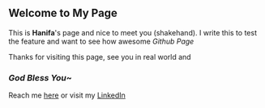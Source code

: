 ## Welcome to My Page

This is **Hanifa**'s page and nice to meet you (shakehand). 
I write this to test the feature and want to see how awesome *Github Page* 

Thanks for visiting this page, see you in real world and

### *God Bless You*~















Reach me [here](https://about.me/ibrohimhanifa) or visit my [LinkedIn](https://www.linkedin.com/in/ibrohimhanifa)
